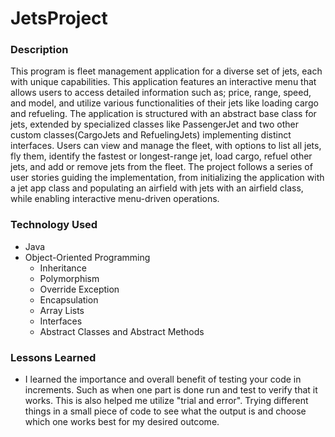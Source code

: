 # JetsProject
### Description
This program is fleet management application for a diverse set of jets, each with unique capabilities. This application features an interactive menu that allows users to access detailed information such as; price, range, speed, and model, and utilize various functionalities of their jets like loading cargo and refueling. The application is structured with an abstract base class for jets, extended by specialized classes like PassengerJet and two other custom classes(CargoJets and RefuelingJets) implementing distinct interfaces. Users can view and manage the fleet, with options to list all jets, fly them, identify the fastest or longest-range jet, load cargo, refuel other jets, and add or remove jets from the fleet. The project follows a series of user stories guiding the implementation, from initializing the application with a jet app class and populating an airfield with jets with an airfield class, while enabling interactive menu-driven operations.


### Technology Used
* Java
* Object-Oriented Programming
  * Inheritance
  * Polymorphism
  * Override Exception
  * Encapsulation
  * Array Lists
  * Interfaces
  * Abstract Classes and Abstract Methods

  
### Lessons Learned
* I learned the importance and overall benefit of testing your code in increments. Such as when one part is done run and test to verify that it works. This is also helped me utilize "trial and error". Trying different things in a small piece of code to see what the output is and choose which one works best for my desired outcome.
